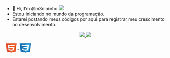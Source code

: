 - 👋 Hi, I’m @m3nininho <img src="https://media.giphy.com/media/12oufCB0MyZ1Go/giphy.gif" width="50">
- Estou iniciando no mundo da programação.
- Estarei postando meus códigos por aqui para registrar meu crescimento no desenvolvimento. 

<div align="center">
  <a href="https://github.com/m3nininho">
  <img height="180em" src="https://github-readme-stats.vercel.app/api?username=m3nininho&show_icons=true&theme=dark&include_all_commits=true&count_private=true"/>
  <img height="180em" src="https://github-readme-stats.vercel.app/api/top-langs/?username=m3nininho&layout=compact&langs_count=7&theme=dark"/>
</div>
<div style="display: inline_block"><br>
  <img align="center" alt="Rafa-HTML" height="30" width="40" src="https://raw.githubusercontent.com/devicons/devicon/master/icons/html5/html5-original.svg">
  <img align="center" alt="Rafa-CSS" height="30" width="40" src="https://raw.githubusercontent.com/devicons/devicon/master/icons/css3/css3-original.svg">
  </div>
 
  ##
  
  

